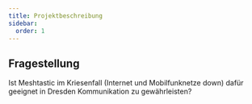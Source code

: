 ```yaml
---
title: Projektbeschreibung
sidebar:
  order: 1
---
```


## Fragestellung

Ist Meshtastic im Kriesenfall (Internet und Mobilfunknetze down) dafür geeignet in Dresden Kommunikation zu gewährleisten?
